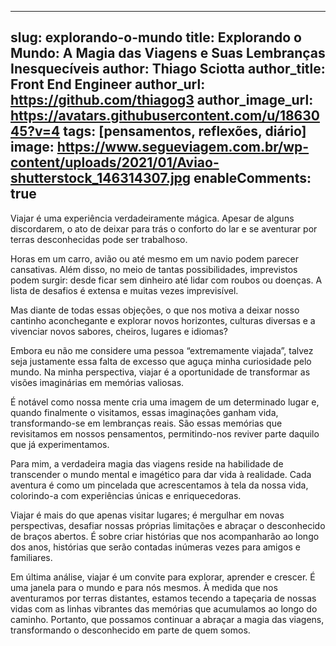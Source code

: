 
---
slug: explorando-o-mundo
title: Explorando o Mundo: A Magia das Viagens e Suas Lembranças Inesquecíveis
author: Thiago Sciotta
author_title: Front End Engineer
author_url: https://github.com/thiagog3
author_image_url: https://avatars.githubusercontent.com/u/1863045?v=4
tags: [pensamentos, reflexões, diário]
image: https://www.segueviagem.com.br/wp-content/uploads/2021/01/Aviao-shutterstock_146314307.jpg
enableComments: true
---

Viajar é uma experiência verdadeiramente mágica. Apesar de alguns discordarem, o ato de deixar para trás o conforto do lar e se aventurar por terras desconhecidas pode ser trabalhoso. 

<!--truncate-->

Horas em um carro, avião ou até mesmo em um navio podem parecer cansativas. Além disso, no meio de tantas possibilidades, imprevistos podem surgir: desde ficar sem dinheiro até lidar com roubos ou doenças. A lista de desafios é extensa e muitas vezes imprevisível.

Mas diante de todas essas objeções, o que nos motiva a deixar nosso cantinho aconchegante e explorar novos horizontes, culturas diversas e a vivenciar novos sabores, cheiros, lugares e idiomas?

Embora eu não me considere uma pessoa “extremamente viajada”, talvez seja justamente essa falta de excesso que aguça minha curiosidade pelo mundo. Na minha perspectiva, viajar é a oportunidade de transformar as visões imaginárias em memórias valiosas.

É notável como nossa mente cria uma imagem de um determinado lugar e, quando finalmente o visitamos, essas imaginações ganham vida, transformando-se em lembranças reais. São essas memórias que revisitamos em nossos pensamentos, permitindo-nos reviver parte daquilo que já experimentamos.

Para mim, a verdadeira magia das viagens reside na habilidade de transcender o mundo mental e imagético para dar vida à realidade. Cada aventura é como um pincelada que acrescentamos à tela da nossa vida, colorindo-a com experiências únicas e enriquecedoras.

Viajar é mais do que apenas visitar lugares; é mergulhar em novas perspectivas, desafiar nossas próprias limitações e abraçar o desconhecido de braços abertos. É sobre criar histórias que nos acompanharão ao longo dos anos, histórias que serão contadas inúmeras vezes para amigos e familiares.

Em última análise, viajar é um convite para explorar, aprender e crescer. É uma janela para o mundo e para nós mesmos. À medida que nos aventuramos por terras distantes, estamos tecendo a tapeçaria de nossas vidas com as linhas vibrantes das memórias que acumulamos ao longo do caminho. Portanto, que possamos continuar a abraçar a magia das viagens, transformando o desconhecido em parte de quem somos.